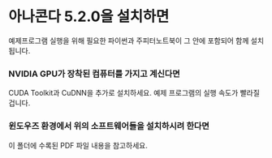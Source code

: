 # 아나콘다 5.2.0을 설치하면
예제프로그램 실행을 위해 필요한 파이썬과 주피터노트북이 그 안에 포함되어 함께 설치됩니다.
### NVIDIA GPU가 장착된 컴퓨터를 가지고 계신다면
CUDA Toolkit과 CuDNN을 추가로 설치하세요. 예제 프로그램의 실행 속도가 빨라질 겁니다.
### 윈도우즈 환경에서 위의 소프트웨어들을 설치하시려 한다면
이 폴더에 수록된 PDF 파일 내용을 참고하세요.
